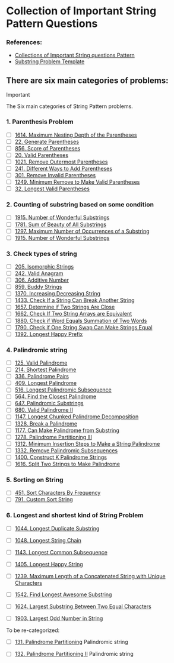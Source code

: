 # Collection of Important String Pattern Questions

### References:
- [Collections of Important String questions Pattern](https://leetcode.com/discuss/study-guide/2001789/Collections-of-Important-String-questions-Pattern)
- [Substring Problem Template](https://leetcode.com/problems/minimum-window-substring/solutions/26808/Here-is-a-10-line-template-that-can-solve-most-'substring'-problems/)

## There are six main categories of problems:
   > [!IMPORTANT]
   > The Six main categories of  String Pattern problems. 
   ###  1. Parenthesis Problem
   - [ ] [1614. Maximum Nesting Depth of the Parentheses](https://leetcode.com/problems/maximum-nesting-depth-of-the-parentheses) 
   - [ ] [22. Generate Parentheses](https://leetcode.com/problems/generate-parentheses)
   - [ ] [856. Score of Parentheses](https://leetcode.com/problems/score-of-parentheses)
   - [ ] [20. Valid Parentheses](https://leetcode.com/problems/valid-parentheses) 
   - [ ] [1021. Remove Outermost Parentheses](https://leetcode.com/problems/remove-outermost-parentheses)
   - [ ] [241. Different Ways to Add Parentheses](https://leetcode.com/problems/different-ways-to-add-parentheses/) 
   - [ ] [301. Remove Invalid Parentheses](https://leetcode.com/problems/remove-invalid-parentheses)
   - [ ] [1249. Minimum Remove to Make Valid Parentheses](https://leetcode.com/problems/minimum-remove-to-make-valid-parentheses) 
   - [ ] [32. Longest Valid Parentheses](https://leetcode.com/problems/longest-valid-parentheses/) 

   ### 2. Counting of substring based on some condition
   - [ ] [1915. Number of Wonderful Substrings](https://leetcode.com/problems/number-of-wonderful-substrings)
   - [ ] [1781. Sum of Beauty of All Substrings](https://leetcode.com/problems/sum-of-beauty-of-all-substrings/)
   - [ ] [1297. Maximum Number of Occurrences of a Substring](https://leetcode.com/problems/maximum-number-of-occurrences-of-a-substring)
   - [ ] [1915. Number of Wonderful Substrings](https://leetcode.com/problems/number-of-wonderful-substrings)
   ### 3. Check types of string
   - [ ] [205. Isomorphic Strings](https://leetcode.com/problems/isomorphic-strings) 
   - [ ] [242. Valid Anagram](https://leetcode.com/problems/valid-anagram) 
   - [ ] [306. Additive Number](https://leetcode.com/problems/additive-number)
   - [ ] [859. Buddy Strings](https://leetcode.com/problems/buddy-strings) 
   - [ ] [1370. Increasing Decreasing String](https://leetcode.com/problems/increasing-decreasing-string) 
   - [ ] [1433. Check If a String Can Break Another String](https://leetcode.com/problems/check-if-a-string-can-break-another-string)
   - [ ] [1657. Determine if Two Strings Are Close](https://leetcode.com/problems/determine-if-two-strings-are-close)
   - [ ] [1662. Check If Two String Arrays are Equivalent](https://leetcode.com/problems/check-if-two-string-arrays-are-equivalent) 
   - [ ] [1880. Check if Word Equals Summation of Two Words](https://leetcode.com/problems/check-if-word-equals-summation-of-two-words) 
   - [ ] [1790. Check if One String Swap Can Make Strings Equal](https://leetcode.com/problems/check-if-one-string-swap-can-make-strings-equal) 
   - [ ] [1392. Longest Happy Prefix](https://leetcode.com/problems/longest-happy-prefix) 
   ### 4. Palindromic string
   - [ ] [125. Valid Palindrome](https://leetcode.com/problems/valid-palindrome) 
   - [ ] [214. Shortest Palindrome](https://leetcode.com/problems/shortest-palindrome) 
   - [ ] [336. Palindrome Pairs](https://leetcode.com/problems/palindrome-pairs) 
   - [ ] [409. Longest Palindrome](https://leetcode.com/problems/longest-palindrome) 
   - [ ] [516. Longest Palindromic Subsequence](https://leetcode.com/problems/longest-palindromic-subsequence)
   - [ ] [564. Find the Closest Palindrome](https://leetcode.com/problems/find-the-closest-palindrome) 
   - [ ] [647. Palindromic Substrings](https://leetcode.com/problems/palindromic-substrings)
   - [ ] [680. Valid Palindrome II](https://leetcode.com/problems/valid-palindrome-ii) 
   - [ ] [1147. Longest Chunked Palindrome Decomposition](https://leetcode.com/problems/longest-chunked-palindrome-decomposition)
   - [ ] [1328. Break a Palindrome](https://leetcode.com/problems/break-a-palindrome)
   - [ ] [1177. Can Make Palindrome from Substring](https://leetcode.com/problems/can-make-palindrome-from-substring)
   - [ ] [1278. Palindrome Partitioning III](https://leetcode.com/problems/palindrome-partitioning-iii) 
   - [ ] [1312. Minimum Insertion Steps to Make a String Palindrome](https://leetcode.com/problems/minimum-insertion-steps-to-make-a-string-palindrome) 
   - [ ] [1332. Remove Palindromic Subsequences](https://leetcode.com/problems/remove-palindromic-subsequences) 
   - [ ] [1400. Construct K Palindrome Strings](https://leetcode.com/problems/construct-k-palindrome-strings)
   - [ ] [1616. Split Two Strings to Make Palindrome](https://leetcode.com/problems/split-two-strings-to-make-palindrome)
   ### 5. Sorting on String
   - [ ] [451. Sort Characters By Frequency](https://leetcode.com/problems/sort-characters-by-frequency)
   - [ ] [791. Custom Sort String](https://leetcode.com/problems/custom-sort-string)
   ### 6. Longest and shortest kind of String Problem
   - [ ] [1044. Longest Duplicate Substring](https://leetcode.com/problems/longest-duplicate-substring)
   - [ ] [1048. Longest String Chain](https://leetcode.com/problems/longest-string-chain)
   - [ ] [1143. Longest Common Subsequence](https://leetcode.com/problems/longest-common-subsequence)
   - [ ] [1405. Longest Happy String](https://leetcode.com/problems/longest-happy-string)
   - [ ] [1239. Maximum Length of a Concatenated String with Unique Characters](https://leetcode.com/problems/maximum-length-of-a-concatenated-string-with-unique-characters)
   - [ ] [1542. Find Longest Awesome Substring](https://leetcode.com/problems/find-longest-awesome-substring) 
   - [ ] [1624. Largest Substring Between Two Equal Characters](https://leetcode.com/problems/largest-substring-between-two-equal-characters) 
   - [ ] [1903. Largest Odd Number in String](https://leetcode.com/problems/largest-odd-number-in-string)   
   


To be re-categorized:

   - [ ] [131. Palindrome Partitioning](https://leetcode.com/problems/palindrome-partitioning) Palindromic string
   - [ ] [132. Palindrome Partitioning II](https://leetcode.com/problems/palindrome-partitioning-ii)  Palindromic string

